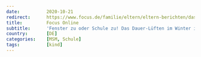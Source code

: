 ```yaml
---
date:          2020-10-21
redirect:      https://www.focus.de/familie/eltern/eltern-berichten/das-frierende-klassenzimmer-fenster-zu-oder-schule-zu-das-dauer-lueften-im-winter-ist-kein-corona-konzept_id_12566305.html
title:         Focus Online
subtitle:      'Fenster zu oder Schule zu! Das Dauer-Lüften im Winter ist kein Corona-Konzept'
country:       [DE]
categories:    [MSM, Schule]
tags:          [kind]
---
```

